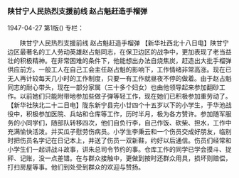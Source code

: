 ### 陕甘宁人民热烈支援前线  赵占魁赶造手榴弹

1947-04-27
第1版()
专栏：

　　陕甘宁人民热烈支援前线
    赵占魁赶造手榴弹
    【新华社西北十八日电】陕甘宁边区最著名的工人劳动英雄赵占魁同志，在保卫边区的战争中，更加表现了老当益壮的积极精神。在非常困难的条件下，他能想出办法自烧焦炭，赶造出大批手榴弹供应前方。一般工人在自己工会主任赵占魁的影响下，工作情绪非常高涨。现在已无人再计较每天几小时的工作制度，只要一有工作就昼夜不停的做着。由于赵占魁同志的耐心带头，现在一部分家属（三十多个妇女）也由他领导起来参加翻砂工作。以前她们只能附带地参加些做子弹等轻工作，现在她们已积极参加重劳动了。
    【新华社陕北二十二日电】陇东新宁县完小廿四个十五岁以下的小学生，于华池战役中，积极参加医院、兵站和仓库等工作，历时半月，极为各方赞许。参加随军服务的小同学们，随部队转移四次，他们自负行李，自己作饭、砍柴、担水，工作中充满愉快活泼。并买瓜子慰劳伤病员。小学生李秉云和一个伤员交成好朋友，临别时把伤员名字记在日记本上，并送了伤员一双新鞋，约好以后通信。伤员们经常和小学生们一起讲战斗故事，讲朱总司令节约的事。仓库工作的同学已学会摸斗、捉秤、记账，没一点差错。在与群众接触中，更做到按时还群众用具，损坏则赔偿，打扫房屋等事。他们到处受到群众的欢迎与赞扬。

